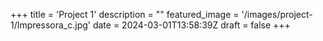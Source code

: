 +++
title = 'Project 1'
description = ""
featured_image = '/images/project-1/Impressora_c.jpg'
date = 2024-03-01T13:58:39Z
draft = false
+++
